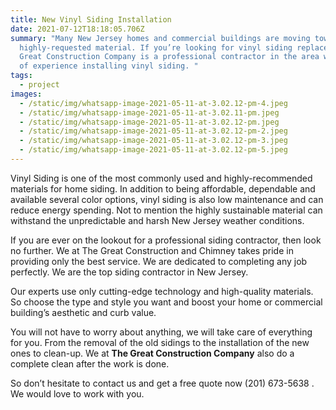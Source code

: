 ```yaml
---
title: New Vinyl Siding Installation
date: 2021-07-12T18:18:05.706Z
summary: "Many New Jersey homes and commercial buildings are moving toward this
  highly-requested material. If you’re looking for vinyl siding replacement, The
  Great Construction Company is a professional contractor in the area with years
  of experience installing vinyl siding. "
tags:
  - project
images:
  - /static/img/whatsapp-image-2021-05-11-at-3.02.12-pm-4.jpeg
  - /static/img/whatsapp-image-2021-05-11-at-3.02.11-pm.jpeg
  - /static/img/whatsapp-image-2021-05-11-at-3.02.12-pm.jpeg
  - /static/img/whatsapp-image-2021-05-11-at-3.02.12-pm-2.jpeg
  - /static/img/whatsapp-image-2021-05-11-at-3.02.12-pm-3.jpeg
  - /static/img/whatsapp-image-2021-05-11-at-3.02.12-pm-5.jpeg
---
```

Vinyl Siding is one of the most commonly used and highly-recommended materials for home siding. In addition to being affordable, dependable and available several color options, vinyl siding is also low maintenance and can reduce energy spending. Not to mention the highly sustainable material can withstand the unpredictable and harsh New Jersey  weather conditions.

If you are ever on the lookout for a professional siding contractor, then look no further. We at The Great Construction and Chimney takes pride in providing only the best service. We are dedicated to completing any job perfectly. We are the top siding contractor in New Jersey.

Our experts use only cutting-edge technology and high-quality materials. So choose the type and style you want and boost your home or commercial building’s aesthetic and curb value.

You will not have to worry about anything, we will take care of everything for you. From the removal of the old sidings to the installation of the new ones to clean-up. We at **The Great Construction Company** also do a complete clean after the work is done.

So don’t hesitate to contact us and get a free quote now (201) 673-5638 . We would love to work with you.
